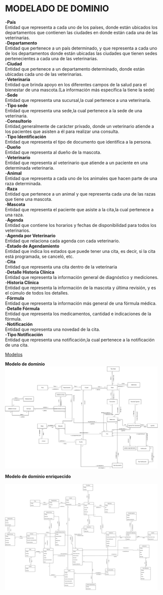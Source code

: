 # MODELADO DE DOMINIO

-**País**
<br>
Entidad que representa a cada uno de los países, donde están ubicados los departamentos que contienen las ciudades en donde están cada una de las veterinarias.
<br>
-**Departamento**
<br>
Entidad que pertenece a un país determinado, y que representa a cada uno de los departamentos donde están ubicadas las ciudades que tienen sedes pertenecientes a cada una de las veterinarias.
<br>
-**Ciudad**
<br>
Entidad que pertenece a un departamento determinado, donde están ubicadas cada uno de las veterinarias.
<br>
-**Veterinaria**
<br>
Entidad que brinda apoyo en los diferentes campos de la salud para el bienestar de una mascota.(La información más específica la tiene la sede)
<br>
-**Sede**
<br>
Entidad que representa una sucursal,la cual pertenece a una veterinaria.
<br>
-**Tipo sede**
<br>
Entidad que representa una sede,la cual pertenece a la sede de una veterinaria.
<br>
-**Consultorio**
<br>
Entidad,generalmente de carácter privado, donde un veterinario atiende a los pacientes que asisten a él para realizar una consulta.
<br>
-**Tipo Identificación**
<br>
Entidad que representa el tipo de documento que identifica a la persona.
<br>
-**Dueño**
<br>
Entidad que representa al dueño de la mascota.
<br>
-**Veterinario**
<br>
Entidad que representa al veterinario que atiende a un paciente en una determinada veterinaria.
<br>
-**Animal**
<br>
Entidad que representa a cada uno de los animales que hacen parte de una raza determinada.
<br>
-**Raza**
<br>
Entidad que pertenece a un animal y que representa cada una de las razas que tiene una mascota.
<br>
-**Mascota**
<br>
Entidad que representa el paciente que asiste a la cita,la cual pertenece a una raza.
<br>
-**Agenda**
<br>
Entidad que contiene los horarios y fechas de disponibilidad para todos los veterinarios.
<br>
-**Agenda por Veterinario**
<br>
Entidad que relaciona cada agenda con cada veterinario.
<br>
-**Estado de Agendamiento**
<br>
Entidad que indica los estados que puede tener una cita, es decir, si la cita está programada, se canceló, etc.
<br>
-**Cita**
<br>
Entidad que representa una cita dentro de la veterinaria
<br>
-**Detalle Historia Clínica**
<br>
Entidad que representa la información general de diagnóstico y mediciones.
<br>
-**Historia Clínica**
<br>
Entidad que representa la información de la mascota y última revisión, y es el cúmulo de todos los detalles.
<br>
-**Fórmula**
<br>
Entidad que representa la información más general de una fórmula médica.
<br>
-**Detalle Fórmula**
<br>
Entidad que representa los medicamentos, cantidad e indicaciones de la fórmula.
<br>
-**Notificación**
<br>
Entidad que representa una novedad de la cita.
<br>
-**Tipo Notificación**
<br>
Entidad que representa una notificación,la cual pertenece a la notificación de una cita.


[Modelos](https://app.diagrams.net/#G1biPMACpC6PVnlxnaMcAy8FE57Oh2dilD)

**Modelo de dominio** 
	<br>
	<img src="Images\Modelo-Dominio/ModeloDominio.png" alt="Modelo Dominio" width="500">

**Modelo de dominio enriquecido** 	
	<br>
	<img src="Images\Modelo-Dominio/ModeloDominioEnriquecido.png" alt="Modelo Dominio Enriquecido" width="500">
